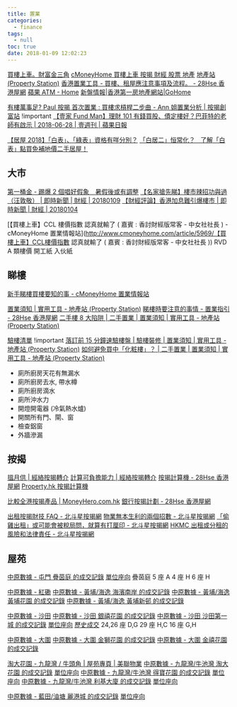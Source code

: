 ```yaml
---
title: 置業
categories:
  - finance
tags:
  - null
toc: true
date: 2018-01-09 12:02:23
---
```


[買樓上車。財富金三角](http://moneyhouse.lauknow.com/)
[cMoneyHome 買樓上車 按揭 財經 股票 地產](http://www.cmoneyhome.com/)
[地產站 (Property Station)](http://ps.hket.com/web/)
[香港置業工具 - 買樓、租屋應注意事項及流程。 - 28Hse 香港屋網](https://www.28hse.com/tools/)
[蘋果 ATM - Home](https://www.facebook.com/appledailyatm/?hc_ref=ARQiKSf5QnTFvoo47rpWMzWoOWc5eRQh5AHdO2GHcDbWG0S7W--EZTATQi0i3Z80ZhI)
[新盤情報|香港第一房地產網站|GoHome](https://news.gohome.com.hk/)

[有樓萬事足? Paul 按揭 首次置業 : 買樓求槓桿二步曲 - Ann 姐置業分析 | 按揭創富站](http://moneyhouse.lauknow.com/uncategorized/首次買樓求槓桿二步曲，paul《有樓萬事足》ann姐置業/) !important
[【壹家 Fund Man】理財 101 有錢買股、債定樓好？巴菲特的老師有啟示 | 2018-06-28 | 壹週刊 | 蘋果日報](https://hk.lifestyle.appledaily.com/nextplus/magazine/article/20180628/2_598663_0/-壹家Fund-Man-理財101-有錢買股-債定樓好-巴菲特的老師有啟示)

[【居屋 2018】「白表」、「綠表」資格有咩分別？](https://www.moneyhero.com.hk/blog/zh/居屋2018-居屋-白表-綠表-資格有咩分別)
[「白居二」恒常化？   了解「白表」點買免補地價二手居屋！](https://www.moneyhero.com.hk/blog/zh/白居二-恒常化-了解白表點買免補地價二手居屋)

## 大市

[第一桶金 - 踢爆 2 個唱好假象　暑假後或有調整](http://www.daydaygain.com/blogdetail.php?blogid=88&type=&h=踢爆-2-個唱好假象　暑假後或有調整)
[【名家搶先睇】樓市辣招功與過（汪敦敬） | 即時新聞 | 財經 | 20180109](https://hk.finance.appledaily.com/finance/realtime/article/20180109/57684924)
[【財經評論】香港加息難引爆樓市 | 即時新聞 | 財經 | 20180104](https://hk.finance.appledaily.com/finance/realtime/article/20180104/57666170)

[【買樓上車】CCL 樓價指數 認真就輸了 ( 嘉賓 : 香討財經版常客 - 中女社社長 ) - cMoneyHome 置業情報站](http://www.cmoneyhome.com/article/5969/【買樓上車】CCL樓價指數 認真就輸了 ( 嘉賓 : 香討財經版常客 - 中女社社長 ))
RVD A 類樓價 開工紙 入伙紙

## 睇樓

[新手睇樓買樓要知的事 - cMoneyHome 置業情報站](http://www.cmoneyhome.com/article/5565/)

[置業須知 | 實用工具 - 地產站 (Property Station)](http://ps.hket.com/web/useful-tool/guide/)
[睇樓時要注意的事情 - 置業指引 - 28Hse 香港屋網](https://www.28hse.com/tools/buy-property/property-inspection)
[二手樓 8 大陷阱 | 二手置業 | 置業須知 | 實用工具 - 地產站 (Property Station)](http://ps.hket.com/web/useful-tool/guide/二手樓8大陷阱)

[驗樓清單](http://ps.hket.com/res/doc/guide/check_list.doc) !important
[落訂前 15 分鐘速驗樓盤 | 驗樓裝修 | 置業須知 | 實用工具 - 地產站 (Property Station)](http://ps.hket.com/web/useful-tool/guide/落訂前15分鐘速驗樓盤)
[如何避免買中「化粧樓」？ | 二手置業 | 置業須知 | 實用工具 - 地產站 (Property Station)](http://ps.hket.com/web/useful-tool/guide/如何避免買中「化粧樓」？)

- 廁所廚房天花有無漏水
- 廁所廚房去水, 帶水樽
- 廁所廚房滴水
- 廁所沖水力
- 開燈開電器 (冷氣熱水爐)
- 開關所有門、閘、窗
- 檢查鋁窗
- 外牆滲漏

## 按揭

[搵月供 | 經絡按揭轉介](https://www.mreferral.com/計算每月供款/)
[計算可負擔能力 | 經絡按揭轉介](https://www.mreferral.com/計算可負擔能力/)
[按揭計算機 - 28Hse 香港屋網](https://mortgage.28hse.com/calculator.html)
[Property.hk 按揭計算機](http://www.property.hk/mortgage/?ln=)

[比較全港按揭產品 | MoneyHero.com.hk](https://www.moneyhero.com.hk/zh/mortgage/funnel#/)
[銀行按揭計劃 - 28Hse 香港屋網](https://mortgage.28hse.com/bank_offer.html)

[出租按揭財技 FAQ - 北斗星按揭網](https://starpnews.com/blog/%e5%87%ba%e7%a7%9f%e6%8c%89%e6%8f%ad%e8%b2%a1%e6%8a%80faq/)
[物業無本生利的兩個招數 - 北斗星按揭網](https://starpnews.com/blog/%E7%89%A9%E6%A5%AD%E7%84%A1%E6%9C%AC%E7%94%9F%E5%88%A9%E7%9A%84%E5%85%A9%E5%80%8B%E6%8B%9B%E6%95%B8/)
[「偷雞出租」或可能會被稅局問，就算有打厘印 - 北斗星按揭網](https://starpnews.com/blog/%E8%AE%80%E8%80%85%E4%BE%86%E5%87%BD%E9%8A%80%E8%A1%8C%E8%AA%AA%E7%A8%85%E5%B1%80%E5%95%8F%E6%88%91%E7%9A%84%E6%8C%89%E6%8F%AD%E6%98%AF%E8%87%AA%E4%BD%8F%E5%AE%9A%E5%87%BA%E7%A7%9F/)
[HKMC 出租或分租的風險和法律責任 - 北斗星按揭網](https://starpnews.com/blog/hkmc%e5%87%ba%e7%a7%9f%e6%88%96%e5%88%86%e7%a7%9f%e7%9a%84%e9%a2%a8%e9%9a%aa%e5%92%8c%e6%b3%95%e5%be%8b%e8%b2%ac%e4%bb%bb/)

## 屋苑

[中原數據 - 屯門 疊茵庭 的成交記錄](http://hk.centadata.com/ptest.aspx?type=2&code=KEPPWPPHPB&) [單位座向](http://hk.centamap.com/gc/home.aspx?x=816115&y=830097&z=2&ft3=cpal&source=data) 疊茵庭 5 座 A 4 座 H 6 座 H

[中原數據 - 紅磡](http://hk.centadata.com/paddresssearch1.aspx?type=22&code=220)
[中原數據 - 黃埔/海逸 海濱南岸 的成交記錄](http://hk.centadata.com/ptest.aspx?type=2&code=ESPPWPPHPA)
[中原數據 - 黃埔/海逸 黃埔花園 的成交記錄](http://hk.centadata.com/ptest.aspx?type=3&code=MZDIIHHAHN)
[中原數據 - 黃埔/海逸 黃埔新邨 的成交記錄](http://hk.centadata.com/ptest.aspx?type=2&code=EKGBPPBSPB)

[中原數據 - 沙田](http://hk.centadata.com/paddresssearch1.aspx?type=22&code=302)
[中原數據 - 沙田 銀禧花園 的成交記錄](http://hk.centadata.com/ptest.aspx?type=2&code=XSHSTHZHHT)
[中原數據 - 沙田 沙田第一城 的成交記錄](http://hk.centAdata.com/ptest.aspx?type=3&code=XSHNIHSXHT) [單位座向](http://hk.centamap.com/gc/homE.aspx?x=840238&y=820724&z=2&ft3=cpal&source=data) [歷史成交](http://hk.centadata.com/transactionhistory.aspx?type=3&code=XSHNIHSXHT&ci=zh-hk)
24,26 座 D,G 29 座 H,C 16 座 G,H

[中原數據 - 大圍](http://hk.centadata.com/paddresssearch1.aspx?type=22&code=301)
[中原數據 - 大圍 金獅花園 的成交記錄](http://hk.centadata.com/ptest.aspx?type=3&code=DFDJURSYRV)
[中原數據 - 大圍 金禧花園 的成交記錄](http://hk.centadata.com/ptest.aspx?type=2&code=GYBGWPPXPS)

[淘大花園 - 九龍灣 / 牛頭角 | 屋苑專頁 | 美聯物業](https://www.midland.com.hk/estate/淘大花園-九龍灣-牛頭角-E00055)
[中原數據 - 九龍灣/牛池灣 淘大花園 的成交記錄](http://hk.centadata.com/ptest.aspx?type=3&code=EWKSBPYOPS) [單位座向](http://hk.centamap.com/gc/home.aspx?x=840308&y=820629&z=2&ft3=cpal&source=data)
[中原數據 - 九龍灣/牛池灣 得寶花園 的成交記錄](http://hk.centadata.com/ptest.aspx?type=2&code=UCROURFHRO) [單位座向](http://hk.centamap.com/gc/home.aspx?x=840149&y=820877&z=2&ft3=cpal&source=data)
[中原數據 - 九龍灣/牛池灣 利基大廈 的成交記錄](http://hk.centadata.com/ptest.aspx?type=2&code=MLMLZHSYHT) [單位座向](http://hk.centamap.com/gc/home.aspx?x=840238&y=820724&z=2&ft3=cpal&source=data)

[中原數據 - 藍田/油塘 麗港城 的成交記錄](http://hk.centadata.com/ptest.aspx?type=3&code=EWAPBPKEPP) [單位座向](http://hk.centamap.com/gc/home.aspx?x=841469&y=818654&z=2&ft3=cpal&source=data)
